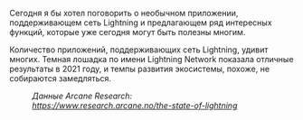  

Сегодня я бы хотел поговорить о необычном приложении, поддерживающем сеть Lightning и предлагающем ряд интересных функций, которые уже сегодня могут быть полезны многим.

Количество приложений, поддерживающих сеть Lightning, удивит многих. Темная лошадка по имени Lightning Network показала отличные результаты в 2021 году, и темпы развития экосистемы, похоже, не собираются замедляться.

<figure class="kg-card kg-image-card kg-card-hascaption"><img alt="" class="kg-image" loading="lazy" src="https://lh4.googleusercontent.com/sp5_MNQy00mNDi3Zg0aGVYtaXc2wLDRf6jrb6DY1r7oJMJfrU2X21CKArHJxMPTwXW7SGpDGfXesQryZzgfTlo9C5aLdCSNkpkZQG5IpAFB7FdtXHAg66oyR--TSCZpKGqre4so0"/><figcaption><em>Данные Arcane Research: </em><a href="https://www.research.arcane.no/the-state-of-lightning"><em>https://www.research.arcane.no/the-state-of-lightning</em></a></figcaption></figure>
